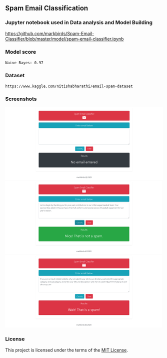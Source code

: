## Spam Email Classification

### Jupyter notebook used in Data analysis and Model Building
https://github.com/markbirds/Spam-Email-Classifier/blob/master/model/spam-email-classifier.ipynb

### Model score
```
Naive Bayes: 0.97
```

### Dataset
```
https://www.kaggle.com/nitishabharathi/email-spam-dataset
```

### Screenshots

![screenshot1](server/screenshots/sc_1.PNG)
![screenshot2](server/screenshots/sc_2.PNG)
![screenshot3](server/screenshots/sc_3.PNG)

### License

This project is licensed under the terms of the [MIT License](LICENSE).

